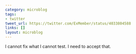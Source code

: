 ```yaml
---
category: microblog
tags:
- twitter
tweet_url: https://twitter.com/ExMember/status/4033804588
links: []
layout: microblog
---
```

I cannot fix what I cannot test. I need to accept that.

